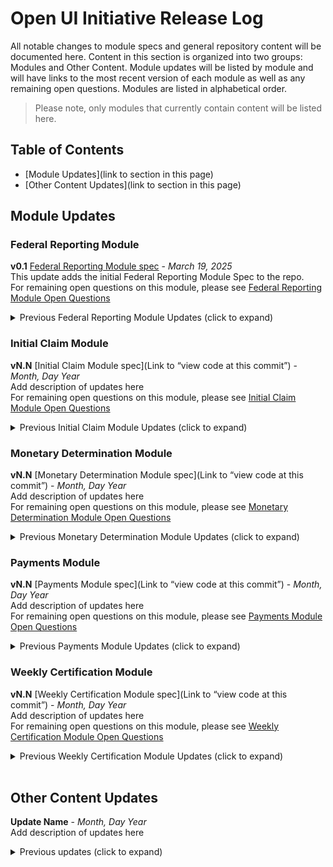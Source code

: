 # Open UI Initiative Release Log
All notable changes to module specs and general repository content will be documented here. Content in this section is organized into two groups: Modules and Other Content. Module updates will be listed by module and will have links to the most recent version of each module as well as any remaining open questions. Modules are listed in alphabetical order.
>Please note, only modules that currently contain content will be listed here. 

## Table of Contents

 - [Module Updates](link to section in this page)
 - [Other Content Updates](link to section in this page)


## Module Updates

### Federal Reporting Module

**v0.1** [Federal Reporting Module spec](https://github.com/NASWA-OpenUI/Open-UI-Framework/blob/main/Module%20Documentation/Federal%20Reporting%20Module/Federal%20Reporting%20Module%20Open%20Questions.md) - *March 19, 2025*<br>
This update adds the initial Federal Reporting Module Spec to the repo. <br>
For remaining open questions on this module, please see [Federal Reporting Module Open Questions](https://github.com/NASWA-OpenUI/Open-UI-Framework/blob/main/Module%20Documentation/Federal%20Reporting%20Module/Federal%20Reporting%20Module%20Open%20Questions.md)

<details> <summary>Previous Federal Reporting Module Updates (click to expand)</summary><br>
 <!--the line below needs to be empty!-->
 
**vN.N** [Federal Reporting Module Spec](https://github.com/NASWA-OpenUI/Open-UI-Framework/blob/main/Module%20Documentation/Federal%20Reporting%20Module/Federal%20Reporting%20Module%20Open%20Questions.md) - *Month, Day Year*<br>
Add description of updates here <br>
For remaining open questions on this module, please see [Federal Reporting Module Open Questions](https://github.com/NASWA-OpenUI/Open-UI-Framework/blob/main/Module%20Documentation/Federal%20Reporting%20Module/Federal%20Reporting%20Module%20Open%20Questions.md)<br>
</details>


### Initial Claim Module

**vN.N** [Initial Claim Module spec](Link to “view code at this commit”) - *Month, Day Year*<br>
Add description of updates here <br>
For remaining open questions on this module, please see [Initial Claim Module Open Questions](https://github.com/NASWA-OpenUI/Open-UI-Framework/blob/main/Module%20Documentation/Initial%20Claim%20Module/Initial%20Claim%20Module%20Open%20Questions.md)<br>



<details> <summary>Previous Initial Claim Module Updates (click to expand)</summary><br>
<!--the line below needs to be empty!-->

**vN.N** [Initial Claim Module Spec](Link to “view code at this commit”) - *Month, Day Year*<br>
Add description of updates here <br>
For remaining open questions on this module, please see [Initial Claim Module Open Questions](https://github.com/NASWA-OpenUI/Open-UI-Framework/blob/main/Module%20Documentation/Initial%20Claim%20Module/Initial%20Claim%20Module%20Open%20Questions.md)<br>
</details>


### Monetary Determination Module

**vN.N** [Monetary Determination Module spec](Link to “view code at this commit”) - *Month, Day Year*<br>
Add description of updates here <br>
For remaining open questions on this module, please see [Monetary Determination Module Open Questions](https://github.com/NASWA-OpenUI/Open-UI-Framework/blob/main/Module%20Documentation/Monetary%20Determination%20Module/Monetary%20Determination%20Module%20Open%20Questions.md)


<details> <summary>Previous Monetary Determination Module Updates (click to expand)</summary><br>
 <!--the line below needs to be empty!-->
 
**vN.N** [Monetary Determination Module Spec](Link to “view code at this commit”) - *Month, Day Year*<br>
Add description of updates here <br>
For remaining open questions on this module, please see [Monetary Determination Module Open Questions](https://github.com/NASWA-OpenUI/Open-UI-Framework/blob/main/Module%20Documentation/Monetary%20Determination%20Module/Monetary%20Determination%20Module%20Open%20Questions.md)<br>
</details>


### Payments Module
**vN.N** [Payments Module spec](Link to “view code at this commit”) - *Month, Day Year*<br>
Add description of updates here <br>
For remaining open questions on this module, please see [Payments Module Open Questions](https://github.com/NASWA-OpenUI/Open-UI-Framework/blob/main/Module%20Documentation/Federal%20Reporting%20Module/Federal%20Reporting%20Module%20Open%20Questions.md)


 
<details> <summary>Previous Payments Module Updates (click to expand)</summary><br>
 <!--the line below needs to be empty!-->
 
**vN.N** [Payments Module Spec](Link to “view code at this commit”) - *Month, Day Year*<br>
Add description of updates here <br>
For remaining open questions on this module, please see [Payments Module Open Questions](https://github.com/NASWA-OpenUI/Open-UI-Framework/blob/main/Module%20Documentation/Federal%20Reporting%20Module/Federal%20Reporting%20Module%20Open%20Questions.md)<br>
</details>


### Weekly Certification Module

**vN.N** [Weekly Certification Module spec](Link to “view code at this commit”) - *Month, Day Year*<br>
Add description of updates here <br>
For remaining open questions on this module, please see [Weekly Certification Module Open Questions](https://github.com/NASWA-OpenUI/Open-UI-Framework/blob/main/Module%20Documentation/Payments%20Module/Payments%20Module%20Open%20Questions.md)


<details> <summary>Previous Weekly Certification Module Updates (click to expand)</summary><br>
 <!--the line below needs to be empty!-->
 
**vN.N** [Weekly Certification Module Spec](Link to “view code at this commit”) - *Month, Day Year*<br>
Add description of updates here <br>
For remaining open questions on this module, please see [Weekly Certification Module Open Questions](https://github.com/NASWA-OpenUI/Open-UI-Framework/blob/main/Module%20Documentation/Payments%20Module/Payments%20Module%20Open%20Questions.md)<br>
</details>

<br>

## Other Content Updates

**Update Name** - *Month, Day Year*<br>
Add description of updates here



<details> <summary>Previous updates (click to expand)</summary><br>
  <!--the line below needs to be empty!-->
 
**Update Name** - *Month, Day Year*
Add description of updates here
</details>

